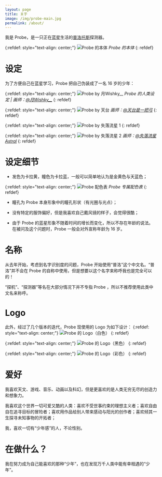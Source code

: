 ```yaml
---
layout: page
title: 关于
image: /img/probe-main.jpg
permalink: /about/
---
```


我是 Probe，是一只正在[蓝星](https://zh.wikipedia.org/wiki/%E5%9C%B0%E7%90%83)生活的[普洛托斯](https://en.wikipedia.org/wiki/Races_of_StarCraft#Protoss)探测器。

{:refdef: style="text-align: center;"}
![Probe 的本体]({{site.baseurl}}/img/about/Probe_SC2.jpg)
*Probe 的本体*
{: refdef}

# 设定
为了方便自己在蓝星学习，Probe 把自己伪装成了一名 16 岁的少年：

{:refdef: style="text-align: center;"}
![Probe by 月Wishky__]({{site.baseurl}}/img/about/probe_setting.jpg)
*Probe 的人类设定 | 画师：[@月Wishky__](https://www.weibo.com/yuewishky)*
{: refdef}

{:refdef: style="text-align: center;"}
![Probe by 天台]({{site.baseurl}}/img/about/probe_by_tiantai.jpg)
*画师：[@天台是一把弓](https://www.weibo.com/u/5711418263)*
{: refdef}

{:refdef: style="text-align: center;"}
![Probe by 失落流星 1]({{site.baseurl}}/img/about/probe_by_liuxing1.jpg)
{: refdef}

{:refdef: style="text-align: center;"}
![Probe by 失落流星 2]({{site.baseurl}}/img/about/probe_by_liuxing2.jpg)
*画师：[@失落流星Astral](https://www.weibo.com/u/6124552807)*
{: refdef}

# 设定细节
* 发色为卡拉黄，瞳色为卡拉蓝，一般可以简单地认为是金黄色与天蓝色；

{:refdef: style="text-align: center;"}
![Probe 配色表]({{site.baseurl}}/img/about/color_swatches.png)
*Probe 专属配色表*
{: refdef}

* 瞳孔为 Probe 本身形象中的瞳孔形状（有光圈与光点）；

* 没有特定的服饰偏好，但是我喜欢自己戴风镜的样子，会觉得很酷；

* 由于 Probe 的蓝星形象不随着时间的增长而变化，所以不存在年龄的说法。在被问及这个问题时，Probe 一般会对外宣称年龄为 16 岁。

# 名称
从去年开始，考虑到名字识别度的问题，Probe 开始使用“普洛”这个中文名。“普洛”并不会在 Probe 的自称中使用，但是想要以这个名字来称呼我也是完全可以的！

“探机”、“探测器”等名在大部分情况下并不专指 Probe ，所以不推荐使用此类中文名来称呼。

# Logo
此外，经过了几个版本的迭代，Probe 现使用的 Logo 为如下设计：
{:refdef: style="text-align: center;"}
![Probe 的 Logo（白色）]({{site.baseurl}}/img/about/probe-logo-white.png)
{: refdef}

{:refdef: style="text-align: center;"}
![Probe 的 Logo（黑色）]({{site.baseurl}}/img/about/probe-logo-black.png)
{: refdef}

{:refdef: style="text-align: center;"}
![Probe 的 Logo（彩色）]({{site.baseurl}}/img/about/probe-logo-chromatic.png)
{: refdef}

# 爱好
我喜欢天文、游戏、音乐、动画以及科幻，但是更喜欢的是人类无穷无尽的创造力和想象力。

我喜欢这个世界一切可爱又酷的人类：喜欢不受世事约束的理想主义者；喜欢自由自在追寻目标的冒险者；喜欢用作品给别人带来感动与阳光的创作者；喜欢倾其一生探寻未知事物的开拓者；

我，喜欢一切有“少年感”的人，不论性别。

# 在做什么？
我在努力成为自己能喜欢的那种“少年”，也在发现万千人类中能有幸相遇的“少年”。







